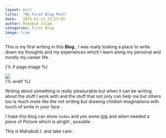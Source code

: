 ```yaml
---
layout: post
title:  "My First Blog Post"
date:   2015-01-12 23:25:05
author: Mahabub Islam
categories: First Blog
image: true
---
```




This is my first writing in this **Blog** , I was really looking a place  to write down my thoughts and my experiences which I learn along my personal and mostly my career life .

{% if page.image %}
<div class="post-img">
<img class="img-responsive img-post" src=" {{site.baseurl}}/img/tiger.jpeg "/>
</div>
{% endif %}

Writing about something is really pleasurable but when it can be writing about the stuff I work with and the stuff that not only can help me but others too is much more like the not writing but drawing childish imaginations with touch of smile in your face .

I hope this blog can show `Codes` and yes some [link](#) and when needed a piece of Picture which is alright , possible .

This is Mahabub I. and take care .

